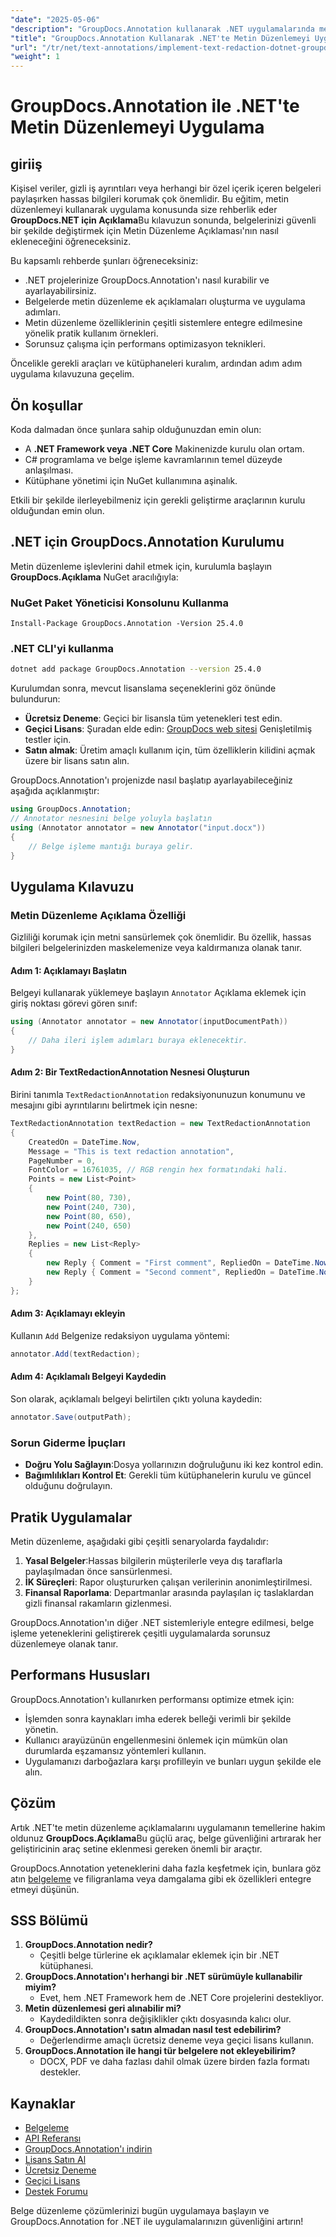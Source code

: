 ```yaml
---
"date": "2025-05-06"
"description": "GroupDocs.Annotation kullanarak .NET uygulamalarında metin düzenleme açıklamalarının nasıl uygulanacağını öğrenin. Hassas bilgileri kolayca güvence altına alın."
"title": "GroupDocs.Annotation Kullanarak .NET'te Metin Düzenlemeyi Uygulayın&#58; Eksiksiz Bir Kılavuz"
"url": "/tr/net/text-annotations/implement-text-redaction-dotnet-groupdocs-annotation/"
"weight": 1
---
```


# GroupDocs.Annotation ile .NET'te Metin Düzenlemeyi Uygulama

## giriiş

Kişisel veriler, gizli iş ayrıntıları veya herhangi bir özel içerik içeren belgeleri paylaşırken hassas bilgileri korumak çok önemlidir. Bu eğitim, metin düzenlemeyi kullanarak uygulama konusunda size rehberlik eder **GroupDocs.NET için Açıklama**Bu kılavuzun sonunda, belgelerinizi güvenli bir şekilde değiştirmek için Metin Düzenleme Açıklaması'nın nasıl ekleneceğini öğreneceksiniz.

Bu kapsamlı rehberde şunları öğreneceksiniz:
- .NET projelerinize GroupDocs.Annotation'ı nasıl kurabilir ve ayarlayabilirsiniz.
- Belgelerde metin düzenleme ek açıklamaları oluşturma ve uygulama adımları.
- Metin düzenleme özelliklerinin çeşitli sistemlere entegre edilmesine yönelik pratik kullanım örnekleri.
- Sorunsuz çalışma için performans optimizasyon teknikleri.

Öncelikle gerekli araçları ve kütüphaneleri kuralım, ardından adım adım uygulama kılavuzuna geçelim.

## Ön koşullar

Koda dalmadan önce şunlara sahip olduğunuzdan emin olun:
- A **.NET Framework veya .NET Core** Makinenizde kurulu olan ortam.
- C# programlama ve belge işleme kavramlarının temel düzeyde anlaşılması.
- Kütüphane yönetimi için NuGet kullanımına aşinalık.

Etkili bir şekilde ilerleyebilmeniz için gerekli geliştirme araçlarının kurulu olduğundan emin olun.

## .NET için GroupDocs.Annotation Kurulumu

Metin düzenleme işlevlerini dahil etmek için, kurulumla başlayın **GroupDocs.Açıklama** NuGet aracılığıyla:

### NuGet Paket Yöneticisi Konsolunu Kullanma
```shell
Install-Package GroupDocs.Annotation -Version 25.4.0
```

### .NET CLI'yi kullanma
```bash
dotnet add package GroupDocs.Annotation --version 25.4.0
```

Kurulumdan sonra, mevcut lisanslama seçeneklerini göz önünde bulundurun: 
- **Ücretsiz Deneme**: Geçici bir lisansla tüm yetenekleri test edin.
- **Geçici Lisans**: Şuradan elde edin: [GroupDocs web sitesi](https://purchase.groupdocs.com/temporary-license/) Genişletilmiş testler için.
- **Satın almak**: Üretim amaçlı kullanım için, tüm özelliklerin kilidini açmak üzere bir lisans satın alın.

GroupDocs.Annotation'ı projenizde nasıl başlatıp ayarlayabileceğiniz aşağıda açıklanmıştır:
```csharp
using GroupDocs.Annotation;
// Annotator nesnesini belge yoluyla başlatın
using (Annotator annotator = new Annotator("input.docx"))
{
    // Belge işleme mantığı buraya gelir.
}
```

## Uygulama Kılavuzu

### Metin Düzenleme Açıklama Özelliği

Gizliliği korumak için metni sansürlemek çok önemlidir. Bu özellik, hassas bilgileri belgelerinizden maskelemenize veya kaldırmanıza olanak tanır.

#### Adım 1: Açıklamayı Başlatın
Belgeyi kullanarak yüklemeye başlayın `Annotator` Açıklama eklemek için giriş noktası görevi gören sınıf:
```csharp
using (Annotator annotator = new Annotator(inputDocumentPath))
{
    // Daha ileri işlem adımları buraya eklenecektir.
}
```

#### Adım 2: Bir TextRedactionAnnotation Nesnesi Oluşturun
Birini tanımla `TextRedactionAnnotation` redaksiyonunuzun konumunu ve mesajını gibi ayrıntılarını belirtmek için nesne:
```csharp
TextRedactionAnnotation textRedaction = new TextRedactionAnnotation
{
    CreatedOn = DateTime.Now,
    Message = "This is text redaction annotation",
    PageNumber = 0,
    FontColor = 16761035, // RGB rengin hex formatındaki hali.
    Points = new List<Point>
    {
        new Point(80, 730),
        new Point(240, 730),
        new Point(80, 650),
        new Point(240, 650)
    },
    Replies = new List<Reply>
    {
        new Reply { Comment = "First comment", RepliedOn = DateTime.Now },
        new Reply { Comment = "Second comment", RepliedOn = DateTime.Now }
    }
};
```

#### Adım 3: Açıklamayı ekleyin
Kullanın `Add` Belgenize redaksiyon uygulama yöntemi:
```csharp
annotator.Add(textRedaction);
```

#### Adım 4: Açıklamalı Belgeyi Kaydedin
Son olarak, açıklamalı belgeyi belirtilen çıktı yoluna kaydedin:
```csharp
annotator.Save(outputPath);
```

### Sorun Giderme İpuçları
- **Doğru Yolu Sağlayın**:Dosya yollarınızın doğruluğunu iki kez kontrol edin.
- **Bağımlılıkları Kontrol Et**: Gerekli tüm kütüphanelerin kurulu ve güncel olduğunu doğrulayın.

## Pratik Uygulamalar

Metin düzenleme, aşağıdaki gibi çeşitli senaryolarda faydalıdır:
1. **Yasal Belgeler**:Hassas bilgilerin müşterilerle veya dış taraflarla paylaşılmadan önce sansürlenmesi.
2. **İK Süreçleri**: Rapor oluştururken çalışan verilerinin anonimleştirilmesi.
3. **Finansal Raporlama**: Departmanlar arasında paylaşılan iç taslaklardan gizli finansal rakamların gizlenmesi.

GroupDocs.Annotation'ın diğer .NET sistemleriyle entegre edilmesi, belge işleme yeteneklerini geliştirerek çeşitli uygulamalarda sorunsuz düzenlemeye olanak tanır.

## Performans Hususları

GroupDocs.Annotation'ı kullanırken performansı optimize etmek için:
- İşlemden sonra kaynakları imha ederek belleği verimli bir şekilde yönetin.
- Kullanıcı arayüzünün engellenmesini önlemek için mümkün olan durumlarda eşzamansız yöntemleri kullanın.
- Uygulamanızı darboğazlara karşı profilleyin ve bunları uygun şekilde ele alın.

## Çözüm

Artık .NET'te metin düzenleme açıklamalarını uygulamanın temellerine hakim oldunuz **GroupDocs.Açıklama**Bu güçlü araç, belge güvenliğini artırarak her geliştiricinin araç setine eklenmesi gereken önemli bir araçtır. 

GroupDocs.Annotation yeteneklerini daha fazla keşfetmek için, bunlara göz atın [belgeleme](https://docs.groupdocs.com/annotation/net/) ve filigranlama veya damgalama gibi ek özellikleri entegre etmeyi düşünün.

## SSS Bölümü

1. **GroupDocs.Annotation nedir?**
   - Çeşitli belge türlerine ek açıklamalar eklemek için bir .NET kütüphanesi.
2. **GroupDocs.Annotation'ı herhangi bir .NET sürümüyle kullanabilir miyim?**
   - Evet, hem .NET Framework hem de .NET Core projelerini destekliyor.
3. **Metin düzenlemesi geri alınabilir mi?**
   - Kaydedildikten sonra değişiklikler çıktı dosyasında kalıcı olur.
4. **GroupDocs.Annotation'ı satın almadan nasıl test edebilirim?**
   - Değerlendirme amaçlı ücretsiz deneme veya geçici lisans kullanın.
5. **GroupDocs.Annotation ile hangi tür belgelere not ekleyebilirim?**
   - DOCX, PDF ve daha fazlası dahil olmak üzere birden fazla formatı destekler.

## Kaynaklar
- [Belgeleme](https://docs.groupdocs.com/annotation/net/)
- [API Referansı](https://reference.groupdocs.com/annotation/net/)
- [GroupDocs.Annotation'ı indirin](https://releases.groupdocs.com/annotation/net/)
- [Lisans Satın Al](https://purchase.groupdocs.com/buy)
- [Ücretsiz Deneme](https://releases.groupdocs.com/annotation/net/)
- [Geçici Lisans](https://purchase.groupdocs.com/temporary-license/)
- [Destek Forumu](https://forum.groupdocs.com/c/annotation/)

Belge düzenleme çözümlerinizi bugün uygulamaya başlayın ve GroupDocs.Annotation for .NET ile uygulamalarınızın güvenliğini artırın!